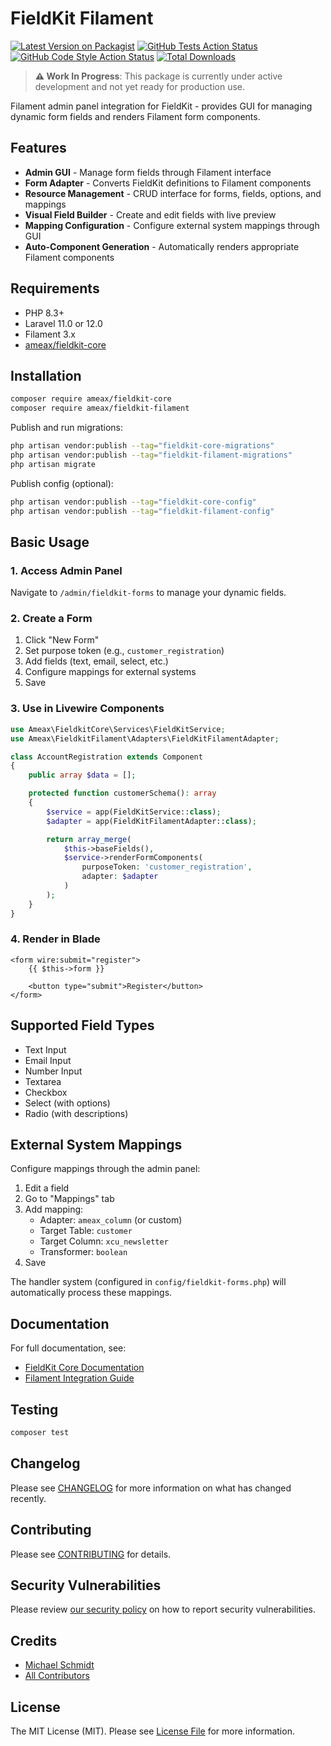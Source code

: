 # FieldKit Filament

[![Latest Version on Packagist](https://img.shields.io/packagist/v/ameax/fieldkit-filament.svg?style=flat-square)](https://packagist.org/packages/ameax/fieldkit-filament)
[![GitHub Tests Action Status](https://img.shields.io/github/actions/workflow/status/ameax/fieldkit-filament/run-tests.yml?branch=main&label=tests&style=flat-square)](https://github.com/ameax/fieldkit-filament/actions?query=workflow%3Arun-tests+branch%3Amain)
[![GitHub Code Style Action Status](https://img.shields.io/github/actions/workflow/status/ameax/fieldkit-filament/fix-php-code-style-issues.yml?branch=main&label=code%20style&style=flat-square)](https://github.com/ameax/fieldkit-filament/actions?query=workflow%3A"Fix+PHP+code+style+issues"+branch%3Amain)
[![Total Downloads](https://img.shields.io/packagist/dt/ameax/fieldkit-filament.svg?style=flat-square)](https://packagist.org/packages/ameax/fieldkit-filament)

> **⚠️ Work In Progress**: This package is currently under active development and not yet ready for production use.

Filament admin panel integration for FieldKit - provides GUI for managing dynamic form fields and renders Filament form components.

## Features

- **Admin GUI** - Manage form fields through Filament interface
- **Form Adapter** - Converts FieldKit definitions to Filament components
- **Resource Management** - CRUD interface for forms, fields, options, and mappings
- **Visual Field Builder** - Create and edit fields with live preview
- **Mapping Configuration** - Configure external system mappings through GUI
- **Auto-Component Generation** - Automatically renders appropriate Filament components

## Requirements

- PHP 8.3+
- Laravel 11.0 or 12.0
- Filament 3.x
- [ameax/fieldkit-core](https://github.com/ameax/fieldkit-core)

## Installation

```bash
composer require ameax/fieldkit-core
composer require ameax/fieldkit-filament
```

Publish and run migrations:

```bash
php artisan vendor:publish --tag="fieldkit-core-migrations"
php artisan vendor:publish --tag="fieldkit-filament-migrations"
php artisan migrate
```

Publish config (optional):

```bash
php artisan vendor:publish --tag="fieldkit-core-config"
php artisan vendor:publish --tag="fieldkit-filament-config"
```

## Basic Usage

### 1. Access Admin Panel

Navigate to `/admin/fieldkit-forms` to manage your dynamic fields.

### 2. Create a Form

1. Click "New Form"
2. Set purpose token (e.g., `customer_registration`)
3. Add fields (text, email, select, etc.)
4. Configure mappings for external systems
5. Save

### 3. Use in Livewire Components

```php
use Ameax\FieldkitCore\Services\FieldKitService;
use Ameax\FieldkitFilament\Adapters\FieldKitFilamentAdapter;

class AccountRegistration extends Component
{
    public array $data = [];

    protected function customerSchema(): array
    {
        $service = app(FieldKitService::class);
        $adapter = app(FieldKitFilamentAdapter::class);

        return array_merge(
            $this->baseFields(),
            $service->renderFormComponents(
                purposeToken: 'customer_registration',
                adapter: $adapter
            )
        );
    }
}
```

### 4. Render in Blade

```blade
<form wire:submit="register">
    {{ $this->form }}

    <button type="submit">Register</button>
</form>
```

## Supported Field Types

- Text Input
- Email Input
- Number Input
- Textarea
- Checkbox
- Select (with options)
- Radio (with descriptions)

## External System Mappings

Configure mappings through the admin panel:

1. Edit a field
2. Go to "Mappings" tab
3. Add mapping:
   - Adapter: `ameax_column` (or custom)
   - Target Table: `customer`
   - Target Column: `xcu_newsletter`
   - Transformer: `boolean`
4. Save

The handler system (configured in `config/fieldkit-forms.php`) will automatically process these mappings.

## Documentation

For full documentation, see:

- [FieldKit Core Documentation](https://github.com/ameax/fieldkit-core/tree/main/docs)
- [Filament Integration Guide](https://github.com/ameax/fieldkit-core/blob/main/docs/filament/installation.md)

## Testing

```bash
composer test
```

## Changelog

Please see [CHANGELOG](CHANGELOG.md) for more information on what has changed recently.

## Contributing

Please see [CONTRIBUTING](CONTRIBUTING.md) for details.

## Security Vulnerabilities

Please review [our security policy](../../security/policy) on how to report security vulnerabilities.

## Credits

- [Michael Schmidt](https://github.com/ms-aranes)
- [All Contributors](../../contributors)

## License

The MIT License (MIT). Please see [License File](LICENSE.md) for more information.
